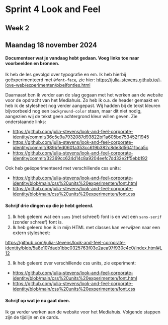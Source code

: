 # Sprint 4 Look and Feel 
## Week 2
## Maandag 18 november 2024

#### Documenteer wat je vandaag hebt gedaan. Voeg links toe naar voorbeelden en bronnen.  
Ik heb de les gevolgd over typografie en em. Ik heb hierbij geëxperimenteerd met `@font-face`, zie hier: https://julia-stevens.github.io/i-love-web/experimenten/pixelfontles.html

Daarnaast ben ik verder aan de slag gegaan met het werken aan de website voor de opdracht van het Mediahuis. Zo heb ik o.a. de header gemaakt en heb ik de stylesheet nog verder aangepast. Wij hadden bij de tekst kleuren bijvoorbeeld nog een `background-color` staan, maar dit niet nodig, aangezien wij de tekst geen achtergrond kleur willen geven. Zie onderstaande links: 

* https://github.com/julia-stevens/look-and-feel-corporate-identity/commit/36c5e9a7932087d93822bf1a605bd753452f1945
* https://github.com/julia-stevens/look-and-feel-corporate-identity/commit/989bfed0601a353cc619b382c8de3d56411bca5c
* https://github.com/julia-stevens/look-and-feel-corporate-identity/commit/32369cc624d14c8a9204eefc7dd32e2ff5ebb192

Ook heb geëxperimenteerd met verschillende css units: 

* https://github.com/julia-stevens/look-and-feel-corporate-identity/blob/main/css%20units%20experimenten/font.html
* https://github.com/julia-stevens/look-and-feel-corporate-identity/blob/main/css%20units%20experimenten/font.css

#### Schrijf drie dingen op die je hebt geleerd. 

1. Ik heb geleerd wat een `sans` (met schreef) font is en wat een `sans-serif` (zonder schreef) font is. 
2. Ik heb geleerd hoe ik in mijn HTML met classes kan verwijzen naar een extern stylesheet: 

https://github.com/julia-stevens/look-and-feel-corporate-identity/blob/5a8e107daeb1bbc0325763f03e2aea97f930c4c0/index.html#L12

3. Ik heb geleerd over verschillende css units, zie experiment: 

* https://github.com/julia-stevens/look-and-feel-corporate-identity/blob/main/css%20units%20experimenten/font.html
* https://github.com/julia-stevens/look-and-feel-corporate-identity/blob/main/css%20units%20experimenten/font.css

#### Schrijf op wat je nu gaat doen. 

Ik ga verder werken aan de website voor het Mediahuis. Volgende stappen zijn de tijdlijn en de cards. 
